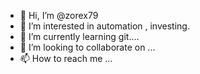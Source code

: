 - 👋 Hi, I’m @zorex79
- 👀 I’m interested in automation , investing.
- 🌱 I’m currently learning git.... 
- 💞️ I’m looking to collaborate on ...
- 📫 How to reach me ...

<!---
zorex79/zorex79 is a ✨ special ✨ repository because its `README.md` (this file) appears on your GitHub profile.
You can click the Preview link to take a look at your changes.
--->
